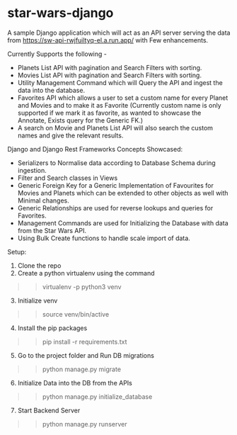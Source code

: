 # star-wars-django

A sample Django application which will act as an API server serving the data from  https://sw-api-rwjfuiltyq-el.a.run.app/ with Few enhancements.

Currently Supports the following -
- Planets List API with pagination and Search Filters with sorting.
- Movies List API with pagination and Search Filters with sorting.
- Utility Management Command which will Query the API and ingest the data into the database.
- Favorites API which allows a user to set a custom name for every Planet and Movies and to make it as Favorite (Currently custom name is only supported if we mark it as favorite, as wanted to showcase the Annotate, Exists query for the Generic FK.)
- A search on Movie and Planets List API will also search the custom names and give the relevant results.


Django and Django Rest Frameworks Concepts Showcased:
- Serializers to Normalise data according to Database Schema during ingestion.
- Filter and Search classes in Views
- Generic Foreign Key for a Generic Implementation of Favourites for Movies and Planets which can be extended to other objects as well with Minimal changes.
- Generic Relationships are used for reverse lookups and queries for Favorites.
- Management Commands are used for Initializing the Database with data from the Star Wars API.
- Using Bulk Create functions to handle scale import of data.

Setup:
1. Clone the repo
2. Create a python virtualenv using the command 
>> virtualenv -p python3 venv
3. Initialize venv
>> source venv/bin/active
4. Install the pip packages
>> pip install -r requirements.txt
5. Go to the project folder and Run DB migrations
>> python manage.py migrate
6. Initialize Data into the DB from the APIs
>> python manage.py initialize_database
7. Start Backend Server
>> python manage.py runserver

